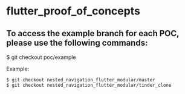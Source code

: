 ﻿# flutter_proof_of_concepts

## To access the example branch for each POC, please use the following commands:
$ git checkout poc/example

Example:

```shell
$ git checkout nested_navigation_flutter_modular/master
$ git checkout nested_navigation_flutter_modular/tinder_clone
```
